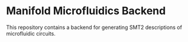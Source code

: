 Manifold Microfluidics Backend
====

This repository contains a backend for generating SMT2 descriptions of microfluidic circuits.
